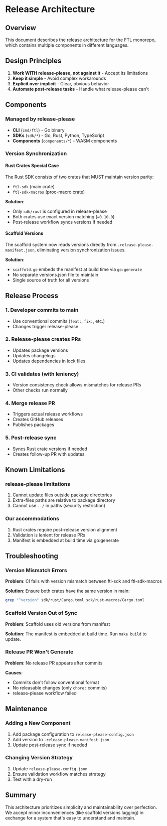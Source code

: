 # Release Architecture

## Overview
This document describes the release architecture for the FTL monorepo, which contains multiple components in different languages.

## Design Principles
1. **Work WITH release-please, not against it** - Accept its limitations
2. **Keep it simple** - Avoid complex workarounds
3. **Explicit over implicit** - Clear, obvious behavior
4. **Automate post-release tasks** - Handle what release-please can't

## Components

### Managed by release-please
- **CLI** (`cmd/ftl`) - Go binary
- **SDKs** (`sdk/*`) - Go, Rust, Python, TypeScript
- **Components** (`components/*`) - WASM components

### Version Synchronization

#### Rust Crates Special Case
The Rust SDK consists of two crates that MUST maintain version parity:
- `ftl-sdk` (main crate)
- `ftl-sdk-macros` (proc-macro crate)

**Solution**: 
- Only `sdk/rust` is configured in release-please
- Both crates use exact version matching (`=0.10.0`)
- Post-release workflow syncs versions if needed

#### Scaffold Versions
The scaffold system now reads versions directly from `.release-please-manifest.json`, eliminating version synchronization issues.

**Solution**:
- `scaffold.go` embeds the manifest at build time via `go:generate`
- No separate versions.json file to maintain
- Single source of truth for all versions

## Release Process

### 1. Developer commits to main
- Use conventional commits (`feat:`, `fix:`, etc.)
- Changes trigger release-please

### 2. Release-please creates PRs
- Updates package versions
- Updates changelogs
- Updates dependencies in lock files

### 3. CI validates (with leniency)
- Version consistency check allows mismatches for release PRs
- Other checks run normally

### 4. Merge release PR
- Triggers actual release workflows
- Creates GitHub releases
- Publishes packages

### 5. Post-release sync
- Syncs Rust crate versions if needed
- Creates follow-up PR with updates

## Known Limitations

### release-please limitations
1. Cannot update files outside package directories
2. Extra-files paths are relative to package directory
3. Cannot use `../` in paths (security restriction)

### Our accommodations
1. Rust crates require post-release version alignment
2. Validation is lenient for release PRs
3. Manifest is embedded at build time via go:generate

## Troubleshooting

### Version Mismatch Errors
**Problem**: CI fails with version mismatch between ftl-sdk and ftl-sdk-macros

**Solution**: Ensure both crates have the same version in main:
```bash
grep "^version" sdk/rust/Cargo.toml sdk/rust-macros/Cargo.toml
```

### Scaffold Version Out of Sync
**Problem**: Scaffold uses old versions from manifest

**Solution**: The manifest is embedded at build time. Run `make build` to update.

### Release PR Won't Generate
**Problem**: No release PR appears after commits

**Causes**:
- Commits don't follow conventional format
- No releasable changes (only `chore:` commits)
- release-please workflow failed

## Maintenance

### Adding a New Component
1. Add package configuration to `release-please-config.json`
2. Add version to `.release-please-manifest.json`
3. Update post-release sync if needed

### Changing Version Strategy
1. Update `release-please-config.json`
2. Ensure validation workflow matches strategy
3. Test with a dry-run

## Summary
This architecture prioritizes simplicity and maintainability over perfection. We accept minor inconveniences (like scaffold versions lagging) in exchange for a system that's easy to understand and maintain.
